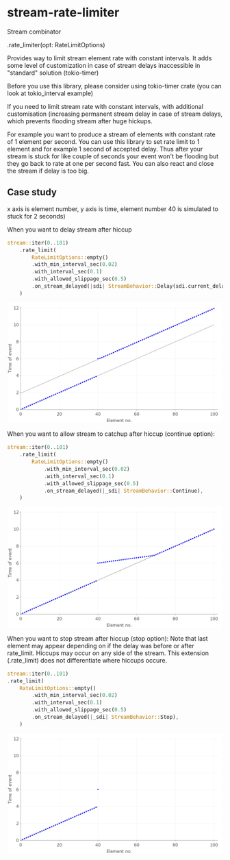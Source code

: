 # stream-rate-limiter

Stream combinator

.rate_limiter(opt: RateLimitOptions)

Provides way to limit stream element rate with constant intervals. 
It adds some level of customization in case of stream delays 
inaccessible in "standard" solution (tokio-timer)

Before you use this library, please consider using tokio-timer crate
(you can look at tokio_interval example)

If you need to limit stream rate with constant intervals, with additional
customisation (increasing permanent stream delay in case of stream delays, which
prevents flooding stream after huge hickups.

For example you want to produce a stream of elements with constant rate of 1 element per second.
You can use this library to set rate limit to 1 element and for example 1 second of accepted delay.
Thus after your stream is stuck for like couple of seconds your event won't be flooding but they go back to rate at one 
per second fast. You can also react and close the stream if delay is too big.


## Case study

x axis is element number, y axis is time, element number 40 is simulated to stuck for 2 seconds)

When you want to delay stream after hiccup 
```rust
stream::iter(0..101)
    .rate_limit(
        RateLimitOptions::empty()
        .with_min_interval_sec(0.02)
        .with_interval_sec(0.1)
        .with_allowed_slippage_sec(0.5)
        .on_stream_delayed(|sdi| StreamBehavior::Delay(sdi.current_delay)),
    )
```
![alt text](https://github.com/scx1332/stream-rate-limiter/blob/main/docs/chart_1.png?raw=true)

When you want to allow stream to catchup after hiccup (continue option):
```rust
stream::iter(0..101)
    .rate_limit(
        RateLimitOptions::empty()
            .with_min_interval_sec(0.02)
            .with_interval_sec(0.1)
            .with_allowed_slippage_sec(0.5)
            .on_stream_delayed(|_sdi| StreamBehavior::Continue),
    )
```
![alt text](https://github.com/scx1332/stream-rate-limiter/blob/main/docs/chart_2.png?raw=true)


When you want to stop stream after hiccup (stop option):
Note that last element may appear depending on if the delay was before or after rate_limit. Hiccups may occur on any side of the stream. 
This extension (.rate_limit) does not differentiate where hiccups occure.
```rust
stream::iter(0..101)
.rate_limit(
    RateLimitOptions::empty()
        .with_min_interval_sec(0.02)
        .with_interval_sec(0.1)
        .with_allowed_slippage_sec(0.5)
        .on_stream_delayed(|_sdi| StreamBehavior::Stop),
    )
```
![alt text](https://github.com/scx1332/stream-rate-limiter/blob/main/docs/chart_3.png?raw=true)


